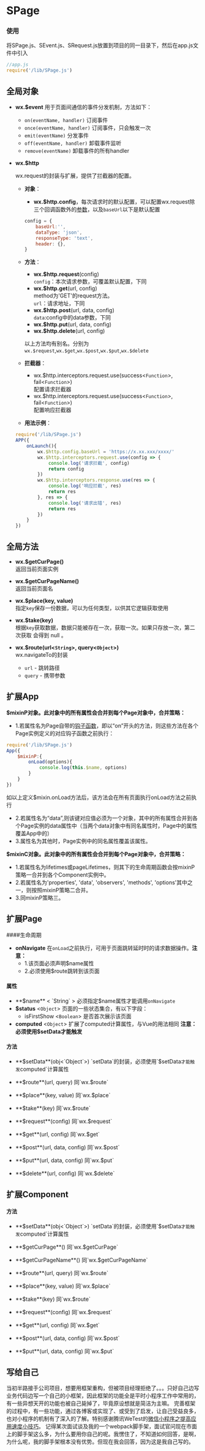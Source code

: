 # SPage

### 使用
将SPage.js、SEvent.js、SRequest.js放置到项目的同一目录下，然后在app.js文件中引入
```javascript
//app.js
require('/lib/SPage.js')
```
## 全局对象
+ **wx.$event**
用于页面间通信的事件分发机制，方法如下：
	+ `on(eventName, handler)` 订阅事件
	+ `once(eventName, handler)` 订阅事件，只会触发一次
	+ `emit(eventName)` 分发事件
	+ `off(eventName, handler)` 卸载事件监听
	+ `remove(eventName)` 卸载事件的所有handler

+ **wx.$http**

	wx.request的封装与扩展，提供了拦截器的配置。
	+ **对象**：
		+ **wx.$http.config**，每次请求时的默认配置，可以配置wx.request除三个回调函数外的[参数](https://developers.weixin.qq.com/miniprogram/dev/api/network/request/wx.request.html)，以及`baseUrl`以下是默认配置	
		```javascript
		config = {
			baseUrl:'',
			dataType: 'json',
			responseType: 'text',
			header: {},
  		}
		```

	+ **方法**：
		+ **wx.$http.request**(config)  
		`config`：本次请求参数，可覆盖默认配置，下同
		+ **wx.$http.get**(url, config)  
		method为'GET'的request方法。  
		`url`：请求地址，下同
		+ **wx.$http.post**(url, data, config)  
		`data`:config中的data参数，下同
		+ **wx.$http.put**(url, data, config)
		+ **wx.$http.delete**(url, config)  
		
		以上方法均有别名。分别为`wx.$request`,`wx.$get`,`wx.$post`,`wx.$put`,`wx.$delete`
	+ **拦截器**：
		+ wx.$http.interceptors.request.use(success<`Function`>, fail<`Function`>)  
		配置请求拦截器
		+ wx.$http.interceptors.request.use(success<`Function`>, fail<`Function`>)  
		配置响应拦截器
		
	+ **用法示例**：
	```javascript
	require('/lib/SPage.js')
	APP({
		onLaunch(){
			wx.$http.config.baseUrl = 'https://x.xx.xxx/xxxx/'
			wx.$http.interceptors.request.use(config => {
				console.log('请求拦截', config)
				return config
			})
			wx.$http.interceptors.response.use(res => {
				console.log('响应拦截', res)
				return res
			}, res => {
				console.log('请求出错', res)
				return res
			})
		}
	})
	```

## 全局方法
+ **wx.$getCurPage()**  
返回当前页面实例

+ **wx.$getCurPageName()**  
返回当前页面名

+ **wx.$place(key, value)**  
指定`key`保存一份数据，可以为任何类型，以供其它逻辑获取使用

+ **wx.$take(key)**  
根据`key`获取数据，数据只能被存在一次，获取一次。如果只存放一次，第二次获取 会得到 null 。

+ **wx.$route(url<`String`>, query<`Object`>)**  
wx.navigateTo的封装
	+ `url` - 跳转路径
	+ `query` - 携带参数

## 扩展App
**$mixinP对象。此对象中的所有属性会合并到每个Page对象中，合并策略：**
* 1.若属性名为Page自带的[钩子函数](https://developers.weixin.qq.com/miniprogram/dev/reference/api/Page.html)，即以“on”开头的方法，则这些方法在各个Page实例定义的对应钩子函数之前执行：
```javascript
require('/lib/SPage.js')
App({
	$mixinP:{
		onLoad(options){
			console.log(this.$name, options)
		}
	}
})
```
如以上定义$mixin.onLoad方法后，该方法会在所有页面执行onLoad方法之前执行
* 2.若属性名为“data”,则该键对应值必须为一个对象，其中的所有属性合并到各个Page实例的data属性中（当两个data对象中有同名属性时，Page中的属性覆盖App中的）
* 3.属性名为其他时，Page实例中的同名属性覆盖该属性。

**$mixinC对象。此对象中的所有属性会合并到每个Page对象中，合并策略：**
* 1.若属性名为lifetimes或pageLifetimes，则其下的生命周期函数会按mixinP策略一合并到各个Component实例中。
* 2.若属性名为'properties', 'data', 'observers', 'methods', 'options'其中之一，则按照mixinP策略二合并。
* 3.同mixinP策略三。

## 扩展Page
####生命周期
+ **onNavigate**
在`onLoad`之前执行，可用于页面跳转延时时的请求数据操作。**注意：**
	+ 1.该页面必须声明$name属性
	+ 2.必须使用$route跳转到该页面

#### 属性
+ **$name** < `String` >
必须指定$name属性才能调用`onNavigate`
+ **$status** <`Object`>
页面的一些状态集合，有以下字段：
	+ isFirstShow <`Boolean`> 是否首次展示该页面
+ **computed** <`Object`>
	扩展了computed计算属性，与Vue的用法相同
	**注意：必须使用$setData才能触发**

#### 方法
+ **$setData**(obj<`Object`>)
`setData`的封装，必须使用`$setData`才能触发`computed`计算属性

+ **$route**(url, query)
同`wx.$route`

+ **$place**(key, value)
同`wx.$place`

+ **$take**(key)
同`wx.$route`

+ **$request**(config)
同`wx.$request`

+ **$get**(url, config)
同`wx.$get`

+ **$post**(url, data, config)
同`wx.$post`

+ **$put**(url, data, config)
同`wx.$put`

+ **$delete**(url, config)
同`wx.$delete`

## 扩展Component
#### 方法
+ **$setData**(obj<`Object`>)
`setData`的封装，必须使用`$setData`才能触发`computed`计算属性

+ **$getCurPage**()
同`wx.$getCurPage`

+ **$getCurPageName**()
同`wx.$getCurPageName`

+ **$route**(url, query)
同`wx.$route`

+ **$place**(key, value)
同`wx.$place`

+ **$take**(key)
同`wx.$route`

+ **$request**(config)
同`wx.$request`

+ **$get**(url, config)
同`wx.$get`

+ **$post**(url, data, config)
同`wx.$post`

+ **$put**(url, data, config)
同`wx.$put`

## 写给自己
当初半路接手公司项目，想要用框架重构，但被项目经理拒绝了。。。只好自己边写业务代码边写一个自己的小框架，因此框架的功能全是平时小程序工作中常用的，有一些异想天开的功能也被自己毙掉了，毕竟原设想就是简洁为主嘛。
完善框架的过程中，有一些功能，通过各博客或实现了、或受到了启发，让自己受益良多，也对小程序的机制有了深入的了解。特别感谢腾讯WeTest的[微信小程序之提高应用速度小技巧](https://wetest.qq.com/lab/view/294.html?from=content_csdnblog)。
记得某次面试谈及我的一个webpack脚手架，面试官问现在市面上的脚手架这么多，为什么要用你自己的呢。我愣住了，不知道如何回答，是啊，为什么呢，我的脚手架根本没有优势。但现在我会回答，因为这是我自己写的。
